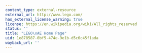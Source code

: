 ```yaml
---
content_type: external-resource
external_url: http://www.lego.com/
has_external_license_warning: true
license: https://en.wikipedia.org/wiki/All_rights_reserved
status: ''
title: "LEGO\xAE Home Page"
uid: 1e878587-0bf5-474e-9e1b-d5c6c45f1ada
wayback_url: ''
---
```

